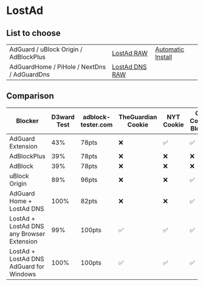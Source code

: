 # LostAd

## List to choose
|                                             |                                                                                          |                                                          |
|---------------------------------------------|------------------------------------------------------------------------------------------|----------------------------------------------------------|
| AdGuard / uBlock Origin / AdBlockPlus       | [LostAd RAW](https://raw.githubusercontent.com/lennihein/LostAd/main/lostad.txt)         | [Automatic Install](https://lennihein.github.io/LostAd/) |
| AdGuardHome / PiHole / NextDns / AdGuardDns | [LostAd DNS RAW](https://raw.githubusercontent.com/lennihein/LostAd/main/lostad_dns.txt) |                                                          |

## Comparison

Blocker | D3ward Test | adblock-tester.com | TheGuardian Cookie | NYT Cookie | CYB Content Blocker | CYB Adblock Detector | CYB Alternate Content 
---|---|---|---|---|---|---|---
AdGuard Extension | 43% | 78pts | ❌ | ✅ | ✅ | ❌ | ✅
AdBlockPlus | 39% | 78pts | ❌ | ❌ | ❌ | ❌ | ❌ 
AdBlock | 39% | 78pts | ❌ | ❌ | ❌ | ❌ | ❌ 
uBlock Origin | 89% | 96pts | ❌ | ❌ | ✅ | ❌ | ✅
AdGuard Home + LostAd DNS | 100% | 82pts | ❌ | ❌ | ✅ | ✅ | ✅* 
LostAd + LostAd DNS any Browser Extension | 99% | 100pts | ✅ | ✅ | ✅ | ✅ | ✅ 
LostAd + LostAd DNS AdGuard for Windows | 100% | 100pts | ✅ | ✅ | ✅ | ✅ | ✅  